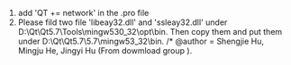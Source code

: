 1. add 'QT += network' in the .pro file
2. Please fild two file 'libeay32.dll' and 'ssleay32.dll' under D:\Qt\Qt5.7\Tools\mingw530_32\opt\bin. Then copy them and put them under D:\Qt\Qt5.7\5.7\mingw53_32\bin.
/* @author = Shengjie Hu, Mingju He, Jingyi Hu (From dowmload group ).
